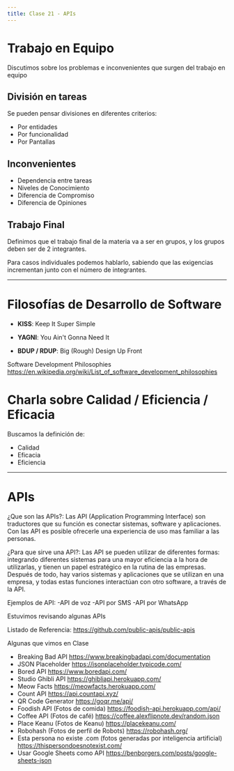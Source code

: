 ```yaml
---
title: Clase 21 - APIs
---
```


# Trabajo en Equipo

Discutimos sobre los problemas e inconvenientes que surgen del trabajo en equipo

## División en tareas

Se pueden pensar divisiones en diferentes criterios: 

- Por entidades
- Por funcionalidad
- Por Pantallas

## Inconvenientes 

- Dependencia entre tareas
- Niveles de Conocimiento
- Diferencia de Compromiso
- Diferencia de Opiniones

## Trabajo Final

Definimos que el trabajo final de la materia va a ser en grupos, y los grupos deben ser de 2 integrantes. 

Para casos individuales podemos hablarlo, sabiendo que las exigencias incrementan junto con el número de integrantes.

--- 

# Filosofías de Desarrollo de Software

- **KISS**: Keep It Super Simple

- **YAGNI**: You Ain't Gonna Need It

- **BDUP / RDUP**: Big (Rough) Design Up Front

Software Development Philosophies
https://en.wikipedia.org/wiki/List_of_software_development_philosophies

# Charla sobre Calidad / Eficiencia / Eficacia

Buscamos la definición de:

- Calidad
- Eficacia
- Eficiencia

---

# APIs
¿Que son las APIs?:
Las API (Application Programming Interface) son traductores que su función es conectar sistemas, software y aplicaciones. Con las API es posible ofrecerle una experiencia de uso mas familiar a las personas. 

¿Para que sirve una API?:
Las API se pueden utilizar de diferentes formas: integrando diferentes sistemas para una mayor eficiencia a la hora de utilizarlas, y tienen un papel estratégico en la rutina de las empresas. Después de todo, hay varios sistemas y aplicaciones que se utilizan en una empresa, y todas estas funciones interactúan con otro software, a través de la API.

Ejemplos de API: 
-API de voz
-API por SMS
-API por WhatsApp


Estuvimos revisando algunas APIs

Listado de Referencia: https://github.com/public-apis/public-apis

Algunas que vimos en Clase

- Breaking Bad API https://www.breakingbadapi.com/documentation
- JSON Placeholder https://jsonplaceholder.typicode.com/
- Bored API https://www.boredapi.com/
- Studio Ghibli API https://ghibliapi.herokuapp.com/
- Meow Facts https://meowfacts.herokuapp.com/
- Count API https://api.countapi.xyz/ 
- QR Code Generator https://goqr.me/api/
- Foodish API (Fotos de comida) https://foodish-api.herokuapp.com/api/
- Coffee API (Fotos de café) https://coffee.alexflipnote.dev/random.json
- Place Keanu (Fotos de Keanu) https://placekeanu.com/
- Robohash (Fotos de perfil de Robots) https://robohash.org/
- Esta persona no existe .com (fotos generadas por inteligencia artificial) https://thispersondoesnotexist.com/
- Usar Google Sheets como API https://benborgers.com/posts/google-sheets-json
